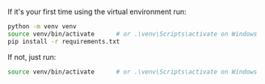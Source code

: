 If it's your first time using the virtual environment run:

```bash
python -m venv venv
source venv/bin/activate      # or .\venv\Scripts\activate on Windows
pip install -r requirements.txt
```

If not, just run:

```bash
source venv/bin/activate      # or .\venv\Scripts\activate on Windows
```